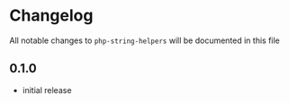 # Changelog

All notable changes to `php-string-helpers` will be documented in this file

## 0.1.0

- initial release
